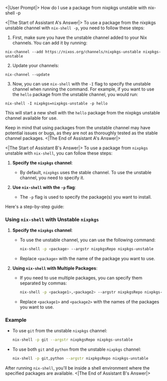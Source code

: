 <|User Prompt|>
How do I use a package from nixpkgs unstable with nix-shell -p

<|The Start of Assistant A's Answer|>
To use a package from the nixpkgs unstable channel with `nix-shell -p`, you need to follow these steps:

1. First, make sure you have the unstable channel added to your Nix channels. You can add it by running:

```
nix-channel --add https://nixos.org/channels/nixpkgs-unstable nixpkgs-unstable
```

2. Update your channels:

```
nix-channel --update
```

3. Now, you can use `nix-shell` with the `-I` flag to specify the unstable channel when running the command. For example, if you want to use the `hello` package from the unstable channel, you would run:

```
nix-shell -I nixpkgs=nixpkgs-unstable -p hello
```

This will start a new shell with the `hello` package from the nixpkgs unstable channel available for use.

Keep in mind that using packages from the unstable channel may have potential issues or bugs, as they are not as thoroughly tested as the stable channel packages.
<|The End of Assistant A's Answer|>

<|The Start of Assistant B's Answer|>
To use a package from `nixpkgs` unstable with `nix-shell`, you can follow these steps:

1. **Specify the `nixpkgs` channel**:
   - By default, `nixpkgs` uses the stable channel. To use the unstable channel, you need to specify it.

2. **Use `nix-shell` with the `-p` flag**:
   - The `-p` flag is used to specify the package(s) you want to install.

Here's a step-by-step guide:

### Using `nix-shell` with Unstable `nixpkgs`

1. **Specify the `nixpkgs` channel**:

   - To use the unstable channel, you can use the following command:

     ```bash
     nix-shell -p <package> --argstr nixpkgsRepo nixpkgs-unstable
     ```

   - Replace `<package>` with the name of the package you want to use.

2. **Using `nix-shell` with Multiple Packages**:

   - If you need to use multiple packages, you can specify them separated by commas:

     ```bash
     nix-shell -p <package1>,<package2> --argstr nixpkgsRepo nixpkgs-unstable
     ```

   - Replace `<package1>` and `<package2>` with the names of the packages you want to use.

### Example

- To use `git` from the unstable `nixpkgs` channel:

  ```bash
  nix-shell -p git --argstr nixpkgsRepo nixpkgs-unstable
  ```

- To use both `git` and `python` from the unstable `nixpkgs` channel:

  ```bash
  nix-shell -p git,python --argstr nixpkgsRepo nixpkgs-unstable
  ```

After running `nix-shell`, you'll be inside a shell environment where the specified packages are available.
<|The End of Assistant B's Answer|>